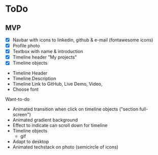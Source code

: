# ToDo

## MVP
* [x] Navbar with icons to linkedin, github & e-mail (fontawesome icons)
* [x] Profile photo
* [x] Textbox with name & introduction
* [x] Timeline header "My projects"
* [x] Timeline objects
* Timeline Header
* Timeline Description
* Timeline Link to GitHub, Live Demo, Video, 
* Choose font

Want-to-do
* Animated transition when click on timeline objects ("section full-screen")
* Animated gradient background
* Effect to indicate can scroll down for timeline
* Timeline objects
    - gif
* Adapt to desktop
* Animated techstack on photo (semicircle of icons)
